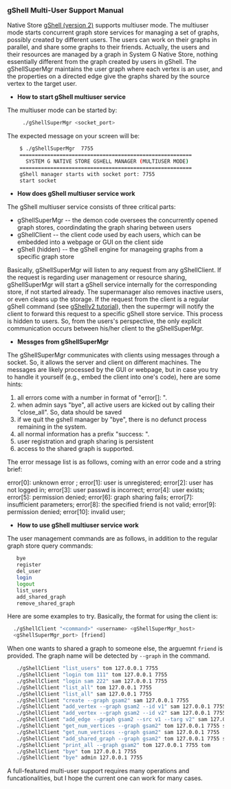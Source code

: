### gShell Multi-User Support Manual

Native Store [gShell (version 2)](gShellv2_APIs.md) supports multiuser
mode. The multiuser mode starts concurrent graph store services for managing a set of
graphs, possibly created by different users. The users can work on their graphs in
parallel, and share some graphs to their friends. Actually,
the users and their resources are managed by a graph in System G Native Store, nothing
essentially different from the graph created by users in gShell. The
gShellSuperMgr maintains the user graph where each vertex is an
user, and the properties on a directed edge give the graphs shared by the source
vertex to the target user.

- **How to start gShell multiuser service**

The multiuser mode can be started by:
```bash
     ./gShellSuperMgr <socket_port>
```
The expected message on your screen will be:
```bash
    $ ./gShellSuperMgr  7755
	========================================================
	  SYSTEM G NATIVE STORE GSHELL MANAGER (MULTIUSER MODE)
    ========================================================
    gShell manager starts with socket port: 7755
    start socket
```

- **How does gShell multiuser service work**

The gShell multiuser service consists of three critical parts:

  - gShellSuperMgr -- the demon code oversees the concurrently opened graph stores,
  coordindating the graph sharing between users
  - gShellClient -- the client code used by each users, which can be embedded into a
  webpage or GUI on the client side
  - gShell (hidden) -- the gShell engine for manageing graphs from a specific graph store

Basically, gShellSuperMgr will listen to any request from any
gShellClient. If the request is regarding user management or resource sharing,
gShellSuperMgr will start a gShell service internally for the corresponding
store, if not started already. The supermanager also removes inactive
users, or even cleans up the storage. If the request from the client is a
regular gShell command (see [gShellv2 tutorial](gShellv2_APIs.md)), then the
supermgr will notify the client to forward this request to a specific gShell
store service. This process is hidden to users. So, from the users's
perspective, the only explicit communication occurs between his/her client to
the gShellSuperMgr. 

- **Messges from gShellSuperMgr**

The gShellSuperMgr communicates with clients using messages through
a socket. So, it allows the server and client on different machines. The messages
are likely processed by the GUI or webpage, but in case you try to handle it
yourself (e.g., embed the client into one's code), here are some hints:

1) all errors come with a number in format of "error[<num>]: <description>".
2) when admin says "bye", all active users are kicked out by calling their
"close_all". So, data should be saved
3) if we quit the gshell manager by "bye", there is no defunct process
remaining in the system.
4) all normal information has a prefix "success: ".
5) user registration and graph sharing is persistent
6) access to the shared graph is supported.

The error message list is as follows, coming with an error code and a string brief:

error[0]: unknown error <msg>;
error[1]: user is unregistered;
error[2]: user has not logged in;
error[3]: user passwd is incorrect;
error[4]: user exists;
error[5]: permission denied;
error[6]: graph sharing fails;
error[7]: insufficient parameters;
error[8]: the specified friend is not valid;
error[9]: permission denied;
error[10]: invalid user;

- **How to use gShell multiuser service work**

The user management commands are as follows, in addition to the regular graph
store query commands:

```bash
   bye
   register
   del_user
   login
   logout
   list_users
   add_shared_graph
   remove_shared_graph
```

Here are some examples to try. Basically, the format for using the client is:

```bash
  ./gShellClient "<command>" <username> <gShellSuperMgr_host>
  <gShellSuperMgr_port> [friend]
```

When one wants to shared a graph to someone else, the arguemnt `friend` is
provided. The graph name will be detected by `--graph` in the command.

```bash
   ./gShellClient "list_users" tom 127.0.0.1 7755
   ./gShellClient "login tom 111" tom 127.0.0.1 7755
   ./gShellClient "login sam 222" sam 127.0.0.1 7755
   ./gShellClient "list_all" tom 127.0.0.1 7755
   ./gShellClient "list_all" sam 127.0.0.1 7755
   ./gShellClient "create --graph gsam2" sam 127.0.0.1 7755
   ./gShellClient "add_vertex --graph gsam2 --id v1" sam 127.0.0.1 7755
   ./gShellClient "add_vertex --graph gsam2 --id v2" sam 127.0.0.1 7755
   ./gShellClient "add_edge --graph gsam2 --src v1 --targ v2" sam 127.0.0.1 7755
   ./gShellClient "get_num_vertices --graph gsam2" tom 127.0.0.1 7755 sam
   ./gShellClient "get_num_vertices --graph gsam2" sam 127.0.0.1 7755
   ./gShellClient "add_shared_graph --graph gsam2" tom 127.0.0.1 7755 sam
   ./gShellClient "print_all --graph gsam2" tom 127.0.0.1 7755 tom
   ./gShellClient "bye" tom 127.0.0.1 7755
   ./gShellClient "bye" admin 127.0.0.1 7755
```

A full-featured multi-user support requires many operations and funcationalities, but I hope the
current one can work for many cases.
